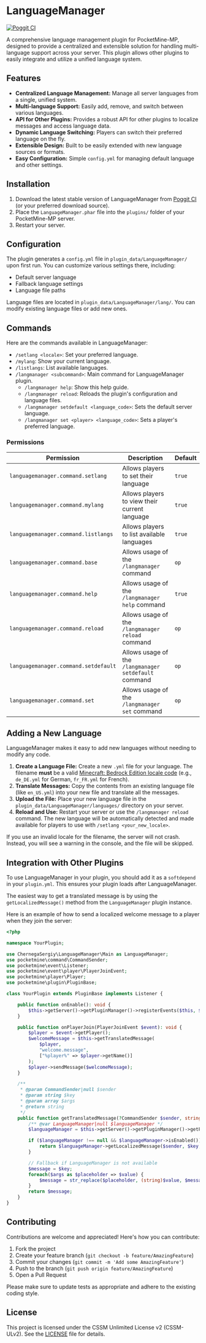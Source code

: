 # LanguageManager

[![Poggit CI](https://poggit.pmmp.io/ci.shield/newlandpe/LanguageManager/LanguageManager)](https://poggit.pmmp.io/ci/newlandpe/LanguageManager/LanguageManager)

A comprehensive language management plugin for PocketMine-MP, designed to provide a centralized and extensible solution for handling multi-language support across your server. This plugin allows other plugins to easily integrate and utilize a unified language system.

## Features

- **Centralized Language Management:** Manage all server languages from a single, unified system.
- **Multi-language Support:** Easily add, remove, and switch between various languages.
- **API for Other Plugins:** Provides a robust API for other plugins to localize messages and access language data.
- **Dynamic Language Switching:** Players can switch their preferred language on the fly.
- **Extensible Design:** Built to be easily extended with new language sources or formats.
- **Easy Configuration:** Simple `config.yml` for managing default language and other settings.

## Installation

1. Download the latest stable version of LanguageManager from [Poggit CI](https://poggit.pmmp.io/ci/newlandpe/LanguageManager/LanguageManager) (or your preferred download source).
2. Place the `LanguageManager.phar` file into the `plugins/` folder of your PocketMine-MP server.
3. Restart your server.

## Configuration

The plugin generates a `config.yml` file in `plugin_data/LanguageManager/` upon first run. You can customize various settings there, including:

- Default server language
- Fallback language settings
- Language file paths

Language files are located in `plugin_data/LanguageManager/lang/`. You can modify existing language files or add new ones.

## Commands

Here are the commands available in LanguageManager:

- `/setlang <locale>`: Set your preferred language.
- `/mylang`: Show your current language.
- `/listlangs`: List available languages.
- `/langmanager <subcommand>`: Main command for LanguageManager plugin.
  - `/langmanager help`: Show this help guide.
  - `/langmanager reload`: Reloads the plugin's configuration and language files.
  - `/langmanager setdefault <language_code>`: Sets the default server language.
  - `/langmanager set <player> <language_code>`: Sets a player's preferred language.

### Permissions

| Permission | Description | Default |
| --- | --- | --- |
| `languagemanager.command.setlang` | Allows players to set their language | `true` |
| `languagemanager.command.mylang` | Allows players to view their current language | `true` |
| `languagemanager.command.listlangs` | Allows players to list available languages | `true` |
| `languagemanager.command.base` | Allows usage of the `/langmanager` command | `op` |
| `languagemanager.command.help` | Allows usage of the `/langmanager help` command | `true` |
| `languagemanager.command.reload` | Allows usage of the `/langmanager reload` command | `op` |
| `languagemanager.command.setdefault` | Allows usage of the `/langmanager setdefault` command | `op` |
| `languagemanager.command.set` | Allows usage of the `/langmanager set` command | `op` |

## Adding a New Language

LanguageManager makes it easy to add new languages without needing to modify any code.

1. **Create a Language File:** Create a new `.yml` file for your language. The filename **must** be a valid [Minecraft: Bedrock Edition locale code](https://wiki.bedrock.dev/text/text-intro#vanilla-languages) (e.g., `de_DE.yml` for German, `fr_FR.yml` for French).
2. **Translate Messages:** Copy the contents from an existing language file (like `en_US.yml`) into your new file and translate all the messages.
3. **Upload the File:** Place your new language file in the `plugin_data/LanguageManager/languages/` directory on your server.
4. **Reload and Use:** Restart your server or use the `/langmanager reload` command. The new language will be automatically detected and made available for players to use with `/setlang <your_new_locale>`.

If you use an invalid locale for the filename, the server will not crash. Instead, you will see a warning in the console, and the file will be skipped.

## Integration with Other Plugins

To use LanguageManager in your plugin, you should add it as a `softdepend` in your `plugin.yml`. This ensures your plugin loads after LanguageManager.

The easiest way to get a translated message is by using the `getLocalizedMessage()` method from the `LanguageManager` plugin instance.

Here is an example of how to send a localized welcome message to a player when they join the server:

```php
<?php

namespace YourPlugin;

use ChernegaSergiy\LanguageManager\Main as LanguageManager;
use pocketmine\command\CommandSender;
use pocketmine\event\Listener;
use pocketmine\event\player\PlayerJoinEvent;
use pocketmine\player\Player;
use pocketmine\plugin\PluginBase;

class YourPlugin extends PluginBase implements Listener {

    public function onEnable(): void {
        $this->getServer()->getPluginManager()->registerEvents($this, $this);
    }

    public function onPlayerJoin(PlayerJoinEvent $event): void {
        $player = $event->getPlayer();
        $welcomeMessage = $this->getTranslatedMessage(
            $player,
            "welcome.message",
            ["%player%" => $player->getName()]
        );
        $player->sendMessage($welcomeMessage);
    }

    /**
     * @param CommandSender|null $sender
     * @param string $key
     * @param array $args
     * @return string
     */
    public function getTranslatedMessage(?CommandSender $sender, string $key, array $args = []): string {
        /** @var LanguageManager|null $languageManager */
        $languageManager = $this->getServer()->getPluginManager()->getPlugin("LanguageManager");

        if ($languageManager !== null && $languageManager->isEnabled()) {
            return $languageManager->getLocalizedMessage($sender, $key, $args);
        }

        // Fallback if LanguageManager is not available
        $message = $key;
        foreach($args as $placeholder => $value) {
            $message = str_replace($placeholder, (string)$value, $message);
        }
        return $message;
    }
}
```

## Contributing

Contributions are welcome and appreciated! Here's how you can contribute:

1. Fork the project
2. Create your feature branch (`git checkout -b feature/AmazingFeature`)
3. Commit your changes (`git commit -m 'Add some AmazingFeature'`)
4. Push to the branch (`git push origin feature/AmazingFeature`)
5. Open a Pull Request

Please make sure to update tests as appropriate and adhere to the existing coding style.

## License

This project is licensed under the CSSM Unlimited License v2 (CSSM-ULv2). See the [LICENSE](LICENSE) file for details.
